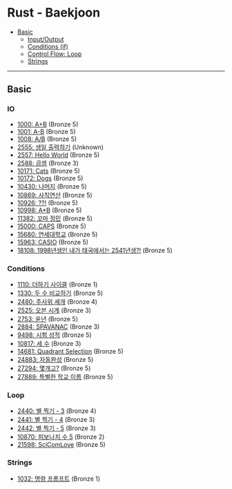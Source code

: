 # Rust - Baekjoon

- [Basic](#basic)
  + [Input/Output](#io)
  + [Conditions (if)](#condition)
  + [Control Flow: Loop](#loop)
  + [Strings](#strings)

---

## Basic
### IO
- [1000: A+B](https://www.acmicpc.net/problem/1000) (Bronze 5)
- [1001: A-B](https://www.acmicpc.net/problem/1001) (Bronze 5)
- [1008: A/B](https://www.acmicpc.net/problem/1008) (Bronze 5)
- [2555: 생일 출력하기](https://www.acmicpc.net/problem/2555) (Unknown)
- [2557: Hello World](https://www.acmicpc.net/problem/2557) (Bronze 5)
- [2588: 곱셈](https://www.acmicpc.net/problem/2588) (Bronze 3)
- [10171: Cats](https://www.acmicpc.net/problem/10171) (Bronze 5)
- [10172: Dogs](https://www.acmicpc.net/problem/10172) (Bronze 5)
- [10430: 나머지](https://www.acmicpc.net/problem/10430) (Bronze 5)
- [10869: 사칙연산](https://www.acmicpc.net/problem/10869) (Bronze 5)
- [10926: ??!](https://www.acmicpc.net/problem/10926) (Bronze 5)
- [10998: A*B](https://www.acmicpc.net/problem/10998) (Bronze 5)
- [11382: 꼬마 정민](https://www.acmicpc.net/problem/11382) (Bronze 5)
- [15000: CAPS](https://www.acmicpc.net/problem/15000) (Bronze 5)
- [15680: 연세대학교](https://www.acmicpc.net/problem/15680) (Bronze 5)
- [15963: CASIO](https://www.acmicpc.net/problem/15963) (Bronze 5)
- [18108: 1998년생인 내가 태국에서는 2541년생?!](https://www.acmicpc.net/problem/18108) (Bronze 5)

### Conditions <a id="condition"></a>
- [1110: 더하기 사이클](https://www.acmicpc.net/problem/1110) (Bronze 1)
- [1330: 두 수 비교하기](https://www.acmicpc.net/problem/1330) (Bronze 5)
- [2480: 주사위 세개](https://www.acmicpc.net/problem/2480) (Bronze 4)
- [2525: 오븐 시계](https://www.acmicpc.net/problem/2525) (Bronze 3)
- [2753: 윤년](https://www.acmicpc.net/problem/2753) (Bronze 5)
- [2884: SPAVANAC](https://www.acmicpc.net/problem/2884) (Bronze 3)
- [9498: 시험 성적](https://www.acmicpc.net/problem/9498) (Bronze 5)
- [10817: 세 수](https://www.acmicpc.net/problem/10817) (Bronze 3)
- [14681: Quadrant Selection](https://www.acmicpc.net/problem/14681) (Bronze 5)
- [24883: 자동완성](https://www.acmicpc.net/problem/24883) (Bronze 5)
- [27294: 몇개고?](https://www.acmicpc.net/problem/27294) (Bronze 5)
- [27889: 특별한 학교 이름](https://www.acmicpc.net/problem/27889) (Bronze 5)

### Loop
- [2440: 별 찍기 - 3](https://www.acmicpc.net/problem/2440) (Bronze 4)
- [2441: 별 찍기 - 4](https://www.acmicpc.net/problem/2441) (Bronze 3)
- [2442: 별 찍기 - 5](https://www.acmicpc.net/problem/2442) (Bronze 3)
- [10870: 피보나치 수 5](https://www.acmicpc.net/problem/2440) (Bronze 2)
- [21598: SciComLove](https://www.acmicpc.net/problem/21598) (Bronze 5)

### Strings
- [1032: 명령 프롬프트](https://www.acmicpc.net/problem/1032) (Bronze 1)